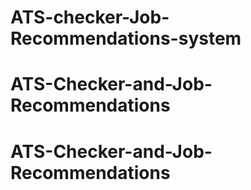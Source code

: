 # ATS-checker-Job-Recommendations-system
# ATS-Checker-and-Job-Recommendations
# ATS-Checker-and-Job-Recommendations
